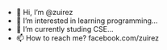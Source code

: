 - 👋 Hi, I’m @zuirez
- 👀 I’m interested in learning programming...
- 🌱 I’m currently studing CSE...
- 📫 How to reach me? facebook.com/zuirez

<!---
zuirez/zuirez is a ✨ special ✨ repository because its `README.md` (this file) appears on your GitHub profile.
You can click the Preview link to take a look at your changes.
--->
